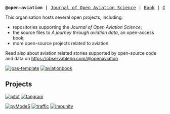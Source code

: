 <p><pre align="center"><strong>@open-aviation |</strong> <a href="https://journals.open.tudelft.nl/joas/">Journal of Open Aviation Science</a> | <a href="https://aviationbook.netlify.app/">Book</a> | <a href="https://observablehq.com/@openaviation">Observable</a> | <a href="https://twitter.com/joaspub">Twitter</a></pre></p>


This organisation hosts several open projects, including:
- repositories supporting the *Journal of Open Aviation Science*;
- the source files to *A journey through aviation data*, an open-access book;
- more open-source projects related to aviation

Read also about aviation related stories supported by open-source code and data on https://observablehq.com/@openaviation

[![joas-template](https://github-readme-stats.vercel.app/api/pin/?username=open-aviation&repo=joas-template&show_owner=false)](https://github.com/open-aviation/joas-template)
[![aviationbook](https://github-readme-stats.vercel.app/api/pin/?username=open-aviation&repo=aviationbook&show_owner=false)](https://github.com/open-aviation/aviationbook)

## Projects

[![pitot](https://github-readme-stats.vercel.app/api/pin/?username=open-aviation&repo=pitot&show_owner=false)](https://github.com/open-aviation/pitot)
[![tangram](https://github-readme-stats.vercel.app/api/pin/?username=open-aviation&repo=tangram&show_owner=false)](https://github.com/open-aviation/tangram)

[![pyModeS](https://github-readme-stats.vercel.app/api/pin/?username=junzis&repo=pymodes&show_owner=true)](https://github.com/junzis/pymodes)
[![traffic](https://github-readme-stats.vercel.app/api/pin/?username=xoolive&repo=traffic&show_owner=true)](https://github.com/xoolive/traffic)
[![impunity](https://github-readme-stats.vercel.app/api/pin/?username=achevrot&repo=impunity&show_owner=true)](https://github.com/achevrot/impunity)
